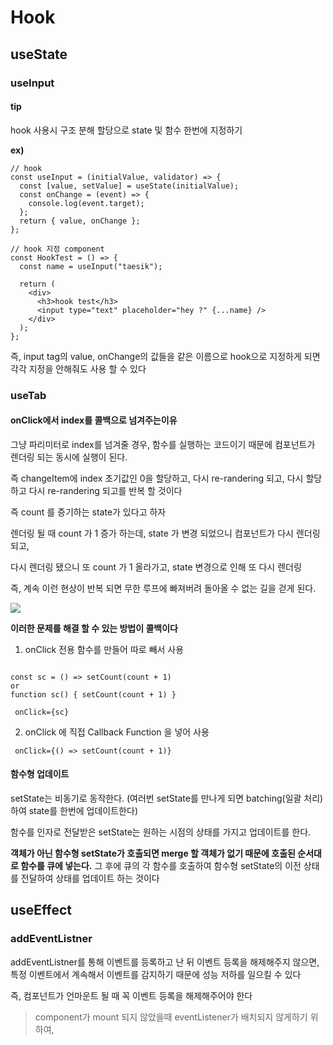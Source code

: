 # Hook

## useState

### useInput

#### tip

hook 사용시 구조 분해 할당으로 state 및 함수 한번에 지정하기

**ex)**

```
// hook
const useInput = (initialValue, validator) => {
  const [value, setValue] = useState(initialValue);
  const onChange = (event) => {
    console.log(event.target);
  };
  return { value, onChange };
};

// hook 지정 component
const HookTest = () => {
  const name = useInput("taesik");

  return (
    <div>
      <h3>hook test</h3>
      <input type="text" placeholder="hey ?" {...name} />
    </div>
  );
};
```

즉,
input tag의 value, onChange의 값들을 같은 이름으로 hook으로 지정하게 되면 각각 지정을 안해줘도 사용 할 수 있다

### useTab

#### onClick에서 index를 콜백으로 넘겨주는이유

그냥 파리미터로 index를 넘겨줄 경우, 함수를 실행하는 코드이기 때문에 컴포넌트가 렌더링 되는 동시에 실행이 된다.

즉 changeItem에 index 초기값인 0을 할당하고, 다시 re-randering 되고, 다시 할당하고 다시 re-randering 되고를 반복 할 것이다

즉 count 를 증기하는 state가 있다고 하자

렌더링 될 때 count 가 1 증가 하는데, state 가 변경 되었으니 컴포넌트가 다시 렌더링 되고,

다시 렌더링 됐으니 또 count 가 1 올라가고, state 변경으로 인해 또 다시 렌더링

즉, 계속 이런 현상이 반복 되면 무한 루프에 빠져버려 돌아올 수 없는 길을 걷게 된다.

<img src="https://velog.velcdn.com/images/southbig89/post/2c2264c2-deec-420c-95c0-fc9dab39d38f/image.png">

**이러한 문제를 해결 할 수 있는 방법이 콜백이다**

1. onClick 전용 함수를 만들어 따로 빼서 사용

```

const sc = () => setCount(count + 1)
or
function sc() { setCount(count + 1) }

 onClick={sc}
```

2. onClick 에 직접 Callback Function 을 넣어 사용

```
 onClick={() => setCount(count + 1)}
```

#### 함수형 업데이트

setState는 비동기로 동작한다.
(여러번 setState를 만나게 되면 batching(일괄 처리)하여 state를 한번에 업데이트한다)

함수를 인자로 전달받은 setState는 원하는 시점의 상태를 가지고 업데이트를 한다.

**객체가 아닌 함수형 setState가 호출되면 merge 할 객체가 없기 때문에 호출된 순서대로 함수를 큐에 넣는다.**
그 후에 큐의 각 함수를 호출하여 함수형 setState의 이전 상태를 전달하여 상태를 업데이트 하는 것이다

## useEffect

### addEventListner

addEventListner를 통해 이벤트를 등록하고 난 뒤 이벤트 등록을 해제해주지 않으면, 특정 이벤트에서 계속해서 이벤트를 감지하기 때문에 성능 저하를 일으킬 수 있다

즉, 컴포넌트가 언마운트 될 때 꼭 이벤트 등록을 해제해주어야 한다

> component가 mount 되지 않았을때 eventListener가 배치되지 않게하기 위하여,

